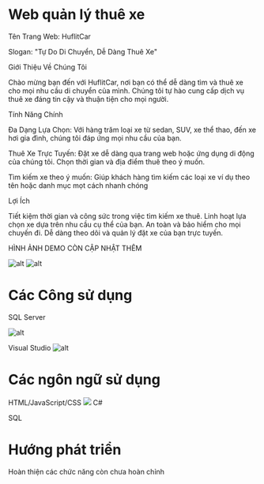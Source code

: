 # **Web quản lý thuê xe**
Tên Trang Web: HuflitCar

Slogan: "Tự Do Di Chuyển, Dễ Dàng Thuê Xe"

Giới Thiệu Về Chúng Tôi

Chào mừng bạn đến với HuflitCar, nơi bạn có thể dễ dàng tìm và thuê xe cho mọi nhu cầu di chuyển của mình. Chúng tôi tự hào cung cấp dịch vụ thuê xe đáng tin cậy và thuận tiện cho mọi người.

Tính Năng Chính

Đa Dạng Lựa Chọn: Với hàng trăm loại xe từ sedan, SUV, xe thể thao, đến xe hơi gia đình, chúng tôi đáp ứng mọi nhu cầu của bạn.

Thuê Xe Trực Tuyến: Đặt xe dễ dàng qua trang web hoặc ứng dụng di động của chúng tôi. Chọn thời gian và địa điểm thuê theo ý muốn.

Tìm kiếm xe theo ý muốn: Giúp khách hàng tìm kiếm các loại xe ví dụ theo tên hoặc danh mục mọt cách nhanh chóng


Lợi Ích

Tiết kiệm thời gian và công sức trong việc tìm kiếm xe thuê.
Linh hoạt lựa chọn xe dựa trên nhu cầu cụ thể của bạn.
An toàn và bảo hiểm cho mọi chuyến đi.
Dễ dàng theo dõi và quản lý đặt xe của bạn trực tuyến.

HÌNH ẢNH DEMO CÒN CẬP NHẬT THÊM

![alt](https://webtravel.vn/files/images/m%E1%BA%ABu%20website%20thu%C3%AA%20xe.jpg)
![alt]([https://chipchipweb.com/media/data/images/44b70a514b3d0b26e044c5cb5af351c6.png](https://fontawesome.com/icons/html5?f=brands&s=solid))


# **Các Công sử dụng**
SQL Server

![alt](https://www.commvault.com/wp-content/uploads/2019/08/sql-server_logo.jpg?quality=80&w=930)

Visual Studio
![alt](https://devblogs.microsoft.com/visualstudio/wp-content/uploads/sites/4/2022/06/Visual-Studio-2022-for-Mac-Logo-1024x1024.png)


# Các ngôn ngữ sử dụng
HTML/JavaScript/CSS
<img src="![image](https://github.com/DuyQuocPhan/Nhom7_Quanlythuexe_T6_Ca2/assets/107761696/0e26b90c-0436-4c37-ac6c-1607a6a2a271)"/>
C#

SQL

# **Hướng phát triển**
Hoàn thiện các chức năng còn chưa hoàn chỉnh

